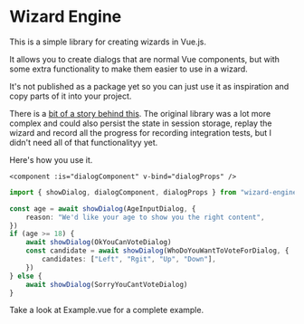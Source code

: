 # Wizard Engine

This is a simple library for creating wizards in Vue.js.

It allows you to create dialogs that are normal Vue components, but with some extra functionality to make them easier to use in a wizard.

It's not published as a package yet so you can just use it as inspiration and copy parts of it into your project.

There is a [bit of a story behind this](https://blog.waleson.com/2022/10/the-easee-wizard-engine.html). The original library was a lot more complex and could also persist the state in session storage, replay the wizard and record all the progress for recording integration tests, but I didn't need all of that functionalityy yet.

Here's how you use it.

```vuejs
<component :is="dialogComponent" v-bind="dialogProps" />
```

```typescript
import { showDialog, dialogComponent, dialogProps } from "wizard-engine"

const age = await showDialog(AgeInputDialog, {
    reason: "We'd like your age to show you the right content",
})
if (age >= 18) {
    await showDialog(OkYouCanVoteDialog)
    const candidate = await showDialog(WhoDoYouWantToVoteForDialog, {
        candidates: ["Left", "Rgit", "Up", "Down"],
    })
} else {
    await showDialog(SorryYouCantVoteDialog)
}
```


Take a look at Example.vue for a complete example.